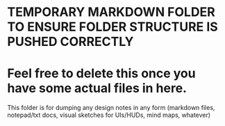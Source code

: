 # TEMPORARY MARKDOWN FOLDER TO ENSURE FOLDER STRUCTURE IS PUSHED CORRECTLY
# Feel free to delete this once you have some actual files in here.

This folder is for dumping any design notes in any form (markdown files, notepad/txt docs, visual sketches for UIs/HUDs, mind maps, whatever)
